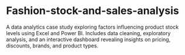 # Fashion-stock-and-sales-analysis
A data analytics case study exploring factors influencing product stock levels using Excel and Power BI. Includes data cleaning, exploratory analysis, and an interactive dashboard revealing insights on pricing, discounts, brands, and product types.
